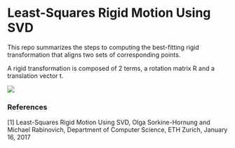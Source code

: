 # Least-Squares Rigid Motion Using SVD

This repo summarizes the steps to computing the best-fitting rigid transformation that aligns
two sets of corresponding points.

A rigid transformation is composed of 2 terms, a rotation matrix R and a translation vector t. 

![](https://github.com/Raviv-Herrera/Rigid-Body-Transformation/blob/main/example.gif)


### References
[1] Least-Squares Rigid Motion Using SVD, Olga Sorkine-Hornung and Michael Rabinovich, Department of Computer Science, ETH Zurich, January 16, 2017
